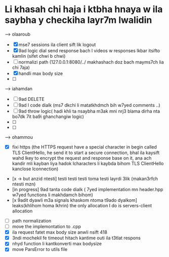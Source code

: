 # Li khasah chi haja i ktbha hnaya w ila saybha y checkiha layr7m lwalidin

--> olaaroub
- [x] mse7 sessions ila client sift lik logout
- [x] 9ad logic dial send response bach l videos w responses lkbar itsifto kamlin (sifet chwi b chwi)
- [ ] normalizi path (127.0.0.1:8080/../ makhashach doz bach mayms7ch lia chi 7aja)
- [x] handli max body size
- [ ]

--> iahamdan
- [ ] 9ad DELETE
- [ ] 9ad l code dialk (ms7 dkchi li matatkhdmch bih w7yed comments ..)
- [ ] 9ad throw logic( hadi khli ta nsaybha m3ak mni nrj3 blama dirha nta bo7dk 7it ba9i ghanchangiw logic)
- [ ]
- [ ]

--> ohammou
- [x] fixi https (the HTTPS request have a special character in begin called TLS ClientHello, he send it to start a secure connection, bhal ila kaysift wahd lkey to encrypt the request and response base on it, ana ach kandir mli kayban liya hadok lcharacters li kaybda bihom TLS ClientHello kanclose lconnection)
- [x -> but anzid ntesti] testi testi testi toma testi layrdi 3lik (makan3rfch ntesti mzn)
- [in progress] 9ad tanta code dialk ( 7yed implementation mn header.hpp w7yed functions li makhdamch bihom)
- [x 9adit dyawli m3a signals khaskom ntoma t9ado dyalkom] leaks(khlihom homa lkhrin) the only allocation I do is servers-client allocation
- [ ] path normalization
- [ ] move the implemontation to .cpp
- [x] ila request fatet max body size anwli nsift 418
- [x] 3ndi mochekil fe timeout hitach kantime outi ila t3tlat respons
- [x] nhyd function li kantkonverti max bodysize
- [x] move ParsError to utils file